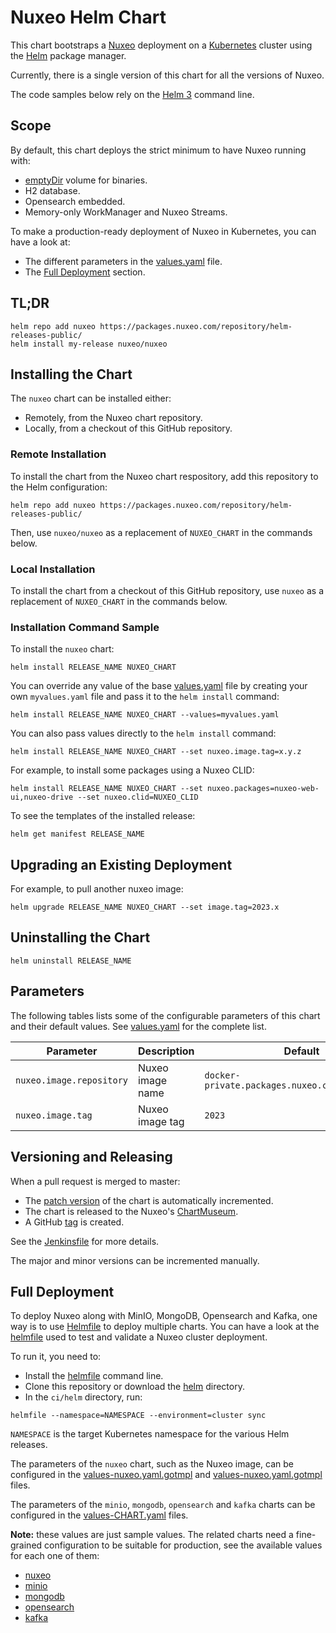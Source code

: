 # Nuxeo Helm Chart

This chart bootstraps a [Nuxeo](https://github.com/nuxeo/nuxeo-lts/tree/2023/docker/nuxeo) deployment on a [Kubernetes](https://kubernetes.io/) cluster using the [Helm](https://helm.sh/) package manager.

Currently, there is a single version of this chart for all the versions of Nuxeo.

The code samples below rely on the [Helm 3](https://helm.sh/docs/helm/helm/) command line.

## Scope

By default, this chart deploys the strict minimum to have Nuxeo running with:

- [emptyDir](https://kubernetes.io/docs/concepts/storage/volumes/#emptydir) volume for binaries.
- H2 database.
- Opensearch embedded.
- Memory-only WorkManager and Nuxeo Streams.

To make a production-ready deployment of Nuxeo in Kubernetes, you can have a look at:

- The different parameters in the [values.yaml](nuxeo/values.yaml) file.
- The [Full Deployment](#full-deployment) section.

## TL;DR

```shell
helm repo add nuxeo https://packages.nuxeo.com/repository/helm-releases-public/
helm install my-release nuxeo/nuxeo
```

## Installing the Chart

The `nuxeo` chart can be installed either:

- Remotely, from the Nuxeo chart repository.
- Locally, from a checkout of this GitHub repository.

### Remote Installation

To install the chart from the Nuxeo chart respository, add this repository to the Helm configuration:

```shell
helm repo add nuxeo https://packages.nuxeo.com/repository/helm-releases-public/
```

Then, use `nuxeo/nuxeo` as a replacement of `NUXEO_CHART` in the commands below.

### Local Installation

To install the chart from a checkout of this GitHub repository, use `nuxeo` as a replacement of `NUXEO_CHART` in the commands below.

### Installation Command Sample

To install the `nuxeo` chart:

```shell
helm install RELEASE_NAME NUXEO_CHART
```

You can override any value of the base [values.yaml](nuxeo/values.yaml) file by creating your own `myvalues.yaml` file and pass it to the `helm install` command:

```shell
helm install RELEASE_NAME NUXEO_CHART --values=myvalues.yaml
```

You can also pass values directly to the `helm install` command:

```shell
helm install RELEASE_NAME NUXEO_CHART --set nuxeo.image.tag=x.y.z
```

For example, to install some packages using a Nuxeo CLID:

```shell
helm install RELEASE_NAME NUXEO_CHART --set nuxeo.packages=nuxeo-web-ui,nuxeo-drive --set nuxeo.clid=NUXEO_CLID
```

To see the templates of the installed release:

```shell
helm get manifest RELEASE_NAME
```

## Upgrading an Existing Deployment

For example, to pull another nuxeo image:

```shell
helm upgrade RELEASE_NAME NUXEO_CHART --set image.tag=2023.x
```

## Uninstalling the Chart

```shell
helm uninstall RELEASE_NAME
```

## Parameters

The following tables lists some of the configurable parameters of this chart and their default values. See [values.yaml](nuxeo/values.yaml) for the complete list.

| Parameter                   | Description                             | Default                                         |
| --------------------------- | --------------------------------------- | ----------------------------------------------- |
| `nuxeo.image.repository`    | Nuxeo image name                        | `docker-private.packages.nuxeo.com/nuxeo/nuxeo` |
| `nuxeo.image.tag`           | Nuxeo image tag                         | `2023`                                          |

## Versioning and Releasing

When a pull request is merged to master:

- The [patch version](nuxeo/Chart.yaml#L4) of the chart is automatically incremented.
- The chart is released to the Nuxeo's [ChartMuseum](https://packages.nuxeo.com/repository/helm-releases-public/).
- A GitHub [tag](https://github.com/nuxeo/nuxeo-helm-chart/tags) is created.

See the [Jenkinsfile](./Jenkinsfile) for more details.

The major and minor versions can be incremented manually.

## Full Deployment

To deploy Nuxeo along with MinIO, MongoDB, Opensearch and Kafka, one way is to use [Helmfile](https://github.com/helmfile/helmfile) to deploy multiple charts. You can have a look at the [helmfile](./ci/helm/helmfile.yaml) used to test and validate a Nuxeo cluster deployment.

To run it, you need to:

- Install the [helmfile](https://github.com/helmfile/helmfile#installation) command line.
- Clone this repository or download the [helm](./ci/helm) directory.
- In the `ci/helm` directory, run:

```shell
helmfile --namespace=NAMESPACE --environment=cluster sync
```

`NAMESPACE` is the target Kubernetes namespace for the various Helm releases.

The parameters of the `nuxeo` chart, such as the Nuxeo image, can be configured in the [values-nuxeo.yaml.gotmpl](./ci/helm/values/values-nuxeo.yaml.gotmpl) and [values-nuxeo.yaml.gotmpl](./ci/helm/values/cluster/values-nuxeo.yaml.gotmpl) files.

The parameters of the `minio`, `mongodb`, `opensearch` and `kafka` charts can be configured in the [values-CHART.yaml](./ci/helm/values) files.

**Note:** these values are just sample values. The related charts need a fine-grained configuration to be suitable for production, see the available values for each one of them:

- [nuxeo](nuxeo/values.yaml)
- [minio](https://github.com/bitnami/charts/blob/main/bitnami/minio/values.yaml)
- [mongodb](https://github.com/bitnami/charts/blob/main/bitnami/mongodb/values.yaml)
- [opensearch](https://github.com/opensearch-project/helm-charts/blob/main/charts/opensearch/values.yaml)
- [kafka](https://github.com/bitnami/charts/blob/main/bitnami/kafka/values.yaml)
